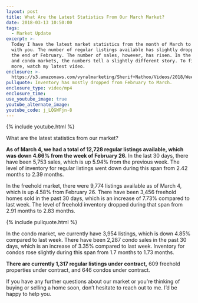 ```yaml
---
layout: post
title: What Are the Latest Statistics From Our March Market?
date: 2018-03-13 10:50:00
tags:
  - Market Update
excerpt: >-
  Today I have the latest market statistics from the month of March to share
  with you. The number of regular listings available has slightly dropped since
  the end of February. The number of sales, however, has risen. In the freehold
  and condo markets, the numbers tell a slightly different story. To find out
  more, watch my latest video.
enclosure: >-
  https://s3.amazonaws.com/vyralmarketing/Sherif+Nathoo/Videos/2018/Weekly+Update+Edited.mp4
pullquote: Inventory has mostly dropped from February to March.
enclosure_type: video/mp4
enclosure_time:
use_youtube_image: true
youtube_alternate_image:
youtube_code: j_LQGWFjn-8
---
```


{% include youtube.html %}

What are the latest statistics from our market?

**As of March 4, we had a total of 12,728 regular listings available, which was down 4.66% from the week of February 26.** In the last 30 days, there have been 5,753 sales, which is up 5.94% from the previous week. The level of inventory for regular listings went down during this span from 2.42 months to 2.39 months.

In the freehold market, there were 9,774 listings available as of March 4, which is up 4.58% from February 26. There have been 3,456 freehold homes sold in the past 30 days, which is an increase of 7.73% compared to last week. The level of freehold inventory dropped during that span from 2.91 months to 2.83 months.

{% include pullquote.html %}

In the condo market, we currently have 3,954 listings, which is down 4.85% compared to last week. There have been 2,287 condo sales in the past 30 days, which is an increase of 3.35% compared to last week. Inventory for condos rose slightly during this span from 1.7 months to 1.73 months.

**There are currently 1,317 regular listings under contract,** 609 freehold properties under contract, and 646 condos under contract.

If you have any further questions about our market or you’re thinking of buying or selling a home soon, don’t hesitate to reach out to me. I’d be happy to help you.